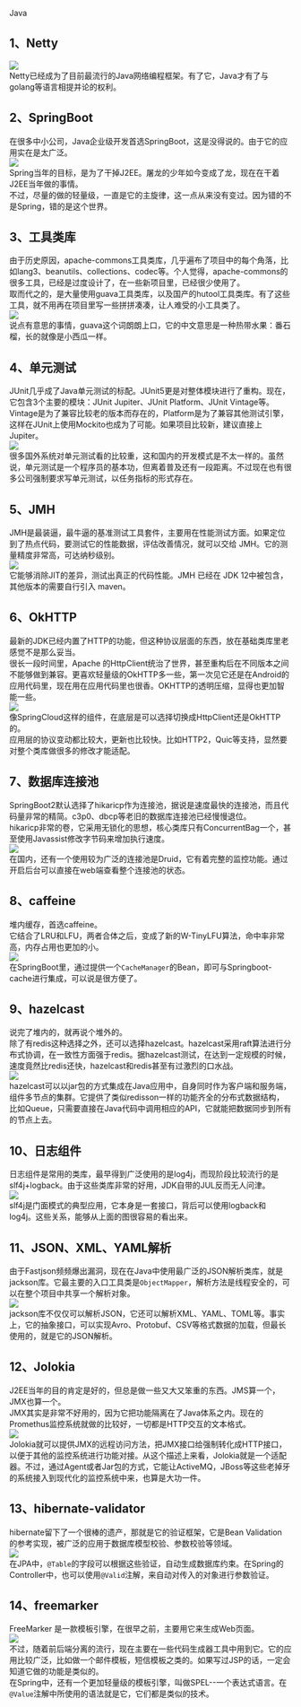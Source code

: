 Java
<a name="ZlZiW"></a>
## 1、Netty
![](https://cdn.nlark.com/yuque/0/2021/webp/396745/1638771601672-f346b0ce-7acc-4731-9751-7c63118aeddc.webp#clientId=u9ec0561c-fc2f-4&from=paste&id=ue8c51adb&originHeight=158&originWidth=318&originalType=url&ratio=1&rotation=0&showTitle=false&status=done&style=none&taskId=ue5e3907e-8caa-4aac-96f0-0b25f1aed57&title=)<br />Netty已经成为了目前最流行的Java网络编程框架。有了它，Java才有了与golang等语言相提并论的权利。
<a name="ozzmm"></a>
## 2、SpringBoot
在很多中小公司，Java企业级开发首选SpringBoot，这是没得说的。由于它的应用实在是太广泛。<br />![](https://cdn.nlark.com/yuque/0/2021/webp/396745/1638771601588-1b1b65ef-51a4-4394-9801-b2ae106a9c71.webp#clientId=u9ec0561c-fc2f-4&from=paste&id=ucdd8632d&originHeight=801&originWidth=1080&originalType=url&ratio=1&rotation=0&showTitle=false&status=done&style=shadow&taskId=u6e30b2e2-5d89-4adf-898d-2746595e773&title=)<br />Spring当年的目标，是为了干掉J2EE。屠龙的少年如今变成了龙，现在在干着J2EE当年做的事情。<br />不过，尽量的做的轻量级，一直是它的主旋律，这一点从来没有变过。因为错的不是Spring，错的是这个世界。
<a name="wut45"></a>
## 3、工具类库
由于历史原因，apache-commons工具类库，几乎遍布了项目中的每个角落，比如lang3、beanutils、collections、codec等。个人觉得，apache-commons的很多工具，已经是过度设计了，在一些新项目里，已经很少使用了。<br />取而代之的，是大量使用guava工具类库，以及国产的hutool工具类库。有了这些工具，就不用再在项目里写一些拼拼凑凑，让人难受的小工具类了。<br />![](https://cdn.nlark.com/yuque/0/2021/webp/396745/1638771601604-c1e71026-f521-4f63-8c7f-75b9d32a10f0.webp#clientId=u9ec0561c-fc2f-4&from=paste&id=uc0a1ec56&originHeight=300&originWidth=580&originalType=url&ratio=1&rotation=0&showTitle=false&status=done&style=none&taskId=u8ff17203-5567-42ea-aa99-e81473753f5&title=)<br />说点有意思的事情，guava这个词朗朗上口，它的中文意思是一种热带水果：番石榴，长的就像是小西瓜一样。
<a name="ggt3S"></a>
## 4、单元测试
JUnit几乎成了Java单元测试的标配。JUnit5更是对整体模块进行了重构。现在，它包含3个主要的模块：JUnit Jupiter、JUnit Platform、JUnit Vintage等。<br />Vintage是为了兼容比较老的版本而存在的，Platform是为了兼容其他测试引擎，这样在JUnit上使用Mockito也成为了可能。如果项目比较新，建议直接上Jupiter。<br />![](https://cdn.nlark.com/yuque/0/2021/webp/396745/1638771601520-54db9c77-cdfb-4d55-8355-f987c537460e.webp#clientId=u9ec0561c-fc2f-4&from=paste&id=u73b05b79&originHeight=581&originWidth=1080&originalType=url&ratio=1&rotation=0&showTitle=false&status=done&style=shadow&taskId=uc25ee2e5-9b16-4a8a-bb0c-66fb78d0550&title=)<br />很多国外系统对单元测试看的比较重，这和国内的开发模式是不太一样的。虽然说，单元测试是一个程序员的基本功，但离着普及还有一段距离。不过现在也有很多公司强制要求写单元测试，以任务指标的形式存在。
<a name="jY5Dz"></a>
## 5、JMH
JMH是最装逼，最牛逼的基准测试工具套件，主要用在性能测试方面。如果定位到了热点代码，要测试它的性能数据，评估改善情况，就可以交给 JMH。它的测量精度非常高，可达纳秒级别。<br />![](https://cdn.nlark.com/yuque/0/2021/webp/396745/1638771601703-45e6ede7-2590-4224-823e-8a8c13b9a200.webp#clientId=u9ec0561c-fc2f-4&from=paste&id=ub789b874&originHeight=300&originWidth=600&originalType=url&ratio=1&rotation=0&showTitle=false&status=done&style=none&taskId=u2970d46a-feb4-409c-9cf9-4252b72af9b&title=)<br />它能够消除JIT的差异，测试出真正的代码性能。JMH 已经在 JDK 12中被包含，其他版本的需要自行引入 maven。
<a name="JnK4G"></a>
## 6、OkHTTP
最新的JDK已经内置了HTTP的功能，但这种协议层面的东西，放在基础类库里老感觉不是那么妥当。<br />很长一段时间里，Apache 的HttpClient统治了世界，甚至重构后在不同版本之间不能够做到兼容。更喜欢轻量级的OkHTTP多一些，第一次见它还是在Android的应用代码里，现在用在应用代码里也很香。OKHTTP的透明压缩，显得也更加智能一些。<br />![](https://cdn.nlark.com/yuque/0/2021/webp/396745/1638771602103-2f9b0f37-2847-4157-adb2-36a4cf631d12.webp#clientId=u9ec0561c-fc2f-4&from=paste&id=u006fad31&originHeight=280&originWidth=670&originalType=url&ratio=1&rotation=0&showTitle=false&status=done&style=none&taskId=ubbb4991e-694d-40ec-9ae8-13be4a8c127&title=)<br />像SpringCloud这样的组件，在底层是可以选择切换成HttpClient还是OkHTTP的。<br />应用层的协议变动都比较大，更新也比较快。比如HTTP2，Quic等支持，显然要对整个类库做很多的修改才能适配。
<a name="fU072"></a>
## 7、数据库连接池
SpringBoot2默认选择了hikaricp作为连接池，据说是速度最快的连接池，而且代码量非常的精简。c3p0、dbcp等老旧的数据库连接池已经慢慢退位。<br />hikaricp非常的卷，它采用无锁化的思想，核心类库只有ConcurrentBag一个，甚至使用Javassist修改字节码来增加执行速度。<br />![](https://cdn.nlark.com/yuque/0/2021/webp/396745/1638771601964-e9922dd6-723b-48bc-8b79-9cd9dafc86a5.webp#clientId=u9ec0561c-fc2f-4&from=paste&id=u7be6e484&originHeight=265&originWidth=520&originalType=url&ratio=1&rotation=0&showTitle=false&status=done&style=shadow&taskId=u3bb55e95-343e-4091-9a0d-3af100f1c86&title=)<br />在国内，还有一个使用较为广泛的连接池是Druid，它有着完整的监控功能。通过开启后台可以直接在web端查看整个连接池的状态。
<a name="jduKe"></a>
## 8、caffeine
堆内缓存，首选caffeine。<br />它结合了LRU和LFU，两者合体之后，变成了新的W-TinyLFU算法，命中率非常高，内存占用也更加的小。<br />![](https://cdn.nlark.com/yuque/0/2021/webp/396745/1638771602093-4d393a52-4b8a-421c-a718-742a0a9cb8c3.webp#clientId=u9ec0561c-fc2f-4&from=paste&id=u1b6413e5&originHeight=608&originWidth=1080&originalType=url&ratio=1&rotation=0&showTitle=false&status=done&style=shadow&taskId=u26893c95-72b8-4f7e-ae88-b29128679ab&title=)<br />在SpringBoot里，通过提供一个`CacheManager`的Bean，即可与Springboot-cache进行集成，可以说是很方便了。
<a name="K8T84"></a>
## 9、hazelcast
说完了堆内的，就再说个堆外的。<br />除了有redis这种选择之外，还可以选择hazelcast。hazelcast采用raft算法进行分布式协调，在一致性方面强于redis。据hazelcast测试，在达到一定规模的时候，速度竟然比redis还快，hazelcast和redis甚至有过激烈的口水战。<br />![](https://cdn.nlark.com/yuque/0/2021/webp/396745/1638771602068-97a180d9-9db9-47ca-9180-55625a15e04b.webp#clientId=u9ec0561c-fc2f-4&from=paste&id=uf5736978&originHeight=138&originWidth=417&originalType=url&ratio=1&rotation=0&showTitle=false&status=done&style=none&taskId=uef60670b-2071-43ef-a223-10cac69aaa6&title=)<br />hazelcast可以以jar包的方式集成在Java应用中，自身同时作为客户端和服务端，组件多节点的集群。它提供了类似redisson一样的功能齐全的分布式数据结构，比如Queue，只需要直接在Java代码中调用相应的API，它就能把数据同步到所有的节点上去。
<a name="mlyeY"></a>
## 10、日志组件
日志组件是常用的类库，最早得到广泛使用的是log4j，而现阶段比较流行的是slf4j+logback。由于这些类库非常的好用，JDK自带的JUL反而无人问津。<br />![](https://cdn.nlark.com/yuque/0/2021/webp/396745/1638771602235-ef524432-d1ef-48aa-858d-559e9a064878.webp#clientId=u9ec0561c-fc2f-4&from=paste&id=ua1f8e4b7&originHeight=575&originWidth=1080&originalType=url&ratio=1&rotation=0&showTitle=false&status=done&style=none&taskId=ua18fd2d7-0566-41df-bdab-0f5fd4e740f&title=)<br />slf4j是门面模式的典型应用，它本身是一套接口，背后可以使用logback和log4j。这些关系，能够从上面的图很容易的看出来。
<a name="nflEW"></a>
## 11、JSON、XML、YAML解析
由于Fastjson频频爆出漏洞，现在在Java中使用最广泛的JSON解析类库，就是jackson库。它最主要的入口工具类是`ObjectMapper`，解析方法是线程安全的，可以在整个项目中共享一个解析对象。<br />![](https://cdn.nlark.com/yuque/0/2021/webp/396745/1638771602357-fae53801-d33c-48cb-9a61-5dd128a666c0.webp#clientId=u9ec0561c-fc2f-4&from=paste&id=uf338b118&originHeight=599&originWidth=1080&originalType=url&ratio=1&rotation=0&showTitle=false&status=done&style=shadow&taskId=u1d0623f4-64e9-4460-9d53-fa607f7130b&title=)<br />jackson库不仅仅可以解析JSON，它还可以解析XML、YAML、TOML等。事实上，它的抽象接口，可以实现Avro、Protobuf、CSV等格式数据的加载，但最长使用的，就是它的JSON解析。
<a name="R28vp"></a>
## 12、Jolokia
J2EE当年的目的肯定是好的，但总是做一些又大又笨重的东西。JMS算一个，JMX也算一个。<br />JMX其实是非常不好用的，因为它把功能隔离在了Java体系之内。现在的Promethus监控系统就做的比较好，一切都是HTTP交互的文本格式。<br />![](https://cdn.nlark.com/yuque/0/2021/webp/396745/1638771602436-607da1f5-e913-4d29-9b8c-4be7978185b8.webp#clientId=u9ec0561c-fc2f-4&from=paste&id=u6aa24994&originHeight=262&originWidth=610&originalType=url&ratio=1&rotation=0&showTitle=false&status=done&style=none&taskId=u61e2abb9-77c6-49a6-8467-9e573fff736&title=)<br />Jolokia就可以提供JMX的远程访问方法，把JMX接口给强制转化成HTTP接口，以便于其他的监控系统进行功能对接。从这个描述上来看，Jolokia就是一个适配器。不过，通过Agent或者Jar包的方式，它能让ActiveMQ，JBoss等这些老掉牙的系统接入到现代化的监控系统中来，也算是大功一件。
<a name="GKQuY"></a>
## 13、hibernate-validator
hibernate留下了一个很棒的遗产，那就是它的验证框架，它是Bean Validation 的参考实现，被广泛的应用于数据库模型校验、参数校验等领域。<br />![](https://cdn.nlark.com/yuque/0/2021/webp/396745/1638771602403-b1c8cdf2-2184-4a70-b0aa-eaeed45b1b79.webp#clientId=u9ec0561c-fc2f-4&from=paste&id=u8b64ed91&originHeight=608&originWidth=1080&originalType=url&ratio=1&rotation=0&showTitle=false&status=done&style=shadow&taskId=ue3015b2b-3013-4c85-ba68-8d28c3470d8&title=)<br />在JPA中，`@Table`的字段可以根据这些验证，自动生成数据库约束。在Spring的Controller中，也可以使用`@Valid`注解，来自动对传入的对象进行参数验证。
<a name="JmeKy"></a>
## 14、freemarker
FreeMarker 是一款模板引擎，在很早之前，主要用它来生成Web页面。<br />![](https://cdn.nlark.com/yuque/0/2021/webp/396745/1638771602440-41158e88-983c-48d0-8f22-718d71573c90.webp#clientId=u9ec0561c-fc2f-4&from=paste&id=ub2230b66&originHeight=180&originWidth=435&originalType=url&ratio=1&rotation=0&showTitle=false&status=done&style=shadow&taskId=uc9452b8b-09dc-473d-9fda-0f57d689a4b&title=)<br />不过，随着前后端分离的流行，现在主要在一些代码生成器工具中用到它。它的应用比较广泛，比如做一个邮件模板，短信模板之类的。如果写过JSP的话，一定会知道它做的功能是类似的。<br />在Spring中，还有一个更加轻量级的模板引擎，叫做SPEL--一个表达式语言。在`@Value`注解中所使用的语法就是它，它们都是类似的技术。
